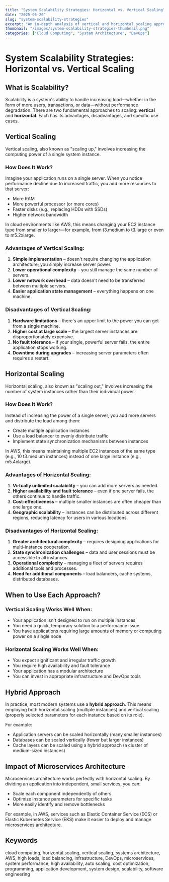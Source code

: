 ```yaml
---
title: "System Scalability Strategies: Horizontal vs. Vertical Scaling"
date: "2025-05-20"
slug: "system-scalability-strategies"
excerpt: "An in-depth analysis of vertical and horizontal scaling approaches for modern systems, their advantages, disadvantages, and when to use each strategy."
thumbnail: "/images/system-scalability-strategies-thumbnail.png"
categories: ["Cloud Computing", "System Architecture", "DevOps"]
---
```


# System Scalability Strategies: Horizontal vs. Vertical Scaling

## What is Scalability?

Scalability is a system's ability to handle increasing load—whether in the form of more users, transactions, or data—without performance degradation. There are two fundamental approaches to scaling: **vertical** and **horizontal**. Each has its advantages, disadvantages, and specific use cases.

## Vertical Scaling

Vertical scaling, also known as "scaling up," involves increasing the computing power of a single system instance.

### How Does It Work?

Imagine your application runs on a single server. When you notice performance decline due to increased traffic, you add more resources to that server:

- More RAM
- More powerful processor (or more cores)
- Faster disks (e.g., replacing HDDs with SSDs)
- Higher network bandwidth

In cloud environments like AWS, this means changing your EC2 instance type from smaller to larger—for example, from t3.medium to t3.large or even to m5.2xlarge.

### Advantages of Vertical Scaling:

1. **Simple implementation** – doesn't require changing the application architecture; you simply increase server power.
2. **Lower operational complexity** – you still manage the same number of servers.
3. **Lower network overhead** – data doesn't need to be transferred between multiple servers.
4. **Easier application state management** – everything happens on one machine.

### Disadvantages of Vertical Scaling:

1. **Hardware limitations** – there's an upper limit to the power you can get from a single machine.
2. **Higher cost at large scale** – the largest server instances are disproportionately expensive.
3. **No fault tolerance** – if your single, powerful server fails, the entire application stops working.
4. **Downtime during upgrades** – increasing server parameters often requires a restart.

## Horizontal Scaling

Horizontal scaling, also known as "scaling out," involves increasing the number of system instances rather than their individual power.

### How Does It Work?

Instead of increasing the power of a single server, you add more servers and distribute the load among them:

- Create multiple application instances
- Use a load balancer to evenly distribute traffic
- Implement state synchronization mechanisms between instances

In AWS, this means maintaining multiple EC2 instances of the same type (e.g., 10 t3.medium instances) instead of one large instance (e.g., m5.4xlarge).

### Advantages of Horizontal Scaling:

1. **Virtually unlimited scalability** – you can add more servers as needed.
2. **Higher availability and fault tolerance** – even if one server fails, the others continue to handle traffic.
3. **Cost-effectiveness** – multiple smaller instances are often cheaper than one large one.
4. **Geographic scalability** – instances can be distributed across different regions, reducing latency for users in various locations.

### Disadvantages of Horizontal Scaling:

1. **Greater architectural complexity** – requires designing applications for multi-instance cooperation.
2. **State synchronization challenges** – data and user sessions must be accessible to all instances.
3. **Operational complexity** – managing a fleet of servers requires additional tools and processes.
4. **Need for additional components** – load balancers, cache systems, distributed databases.

## When to Use Each Approach?

### Vertical Scaling Works Well When:

- Your application isn't designed to run on multiple instances
- You need a quick, temporary solution to a performance issue
- You have applications requiring large amounts of memory or computing power on a single node

### Horizontal Scaling Works Well When:

- You expect significant and irregular traffic growth
- You require high availability and fault tolerance
- Your application has a modular architecture
- You can invest in appropriate infrastructure and DevOps tools

## Hybrid Approach

In practice, most modern systems use a **hybrid approach**. This means employing both horizontal scaling (multiple instances) and vertical scaling (properly selected parameters for each instance based on its role).

For example:

- Application servers can be scaled horizontally (many smaller instances)
- Databases can be scaled vertically (fewer but larger instances)
- Cache layers can be scaled using a hybrid approach (a cluster of medium-sized instances)

## Impact of Microservices Architecture

Microservices architecture works perfectly with horizontal scaling. By dividing an application into independent, small services, you can:

- Scale each component independently of others
- Optimize instance parameters for specific tasks
- More easily identify and remove bottlenecks

For example, in AWS, services such as Elastic Container Service (ECS) or Elastic Kubernetes Service (EKS) make it easier to deploy and manage microservices architecture.

## Keywords

cloud computing, horizontal scaling, vertical scaling, systems architecture, AWS, high loads, load balancing, infrastructure, DevOps, microservices, system performance, high availability, auto scaling, cost optimization, programming, application development, system design, scalability, software engineering
